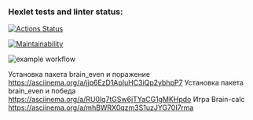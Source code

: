 ### Hexlet tests and linter status:
[![Actions Status](https://github.com/sch0nik/python-project-lvl1/workflows/hexlet-check/badge.svg)](https://github.com/sch0nik/python-project-lvl1/actions)

[![Maintainability](https://api.codeclimate.com/v1/badges/a99a88d28ad37a79dbf6/maintainability)](https://codeclimate.com/github/codeclimate/codeclimate/maintainability)

![example workflow](https://github.com/github/docs/actions/workflows/main.yml/badge.svg)

Установка пакета brain_even и поражение https://asciinema.org/a/jjp6EzD1ApIuHC3iQp2ybhpP7
Установка пакета brain_even и победа https://asciinema.org/a/RU0lq7tGSw6jTYaCG1gMKHpdo
Игра Brain-calc https://asciinema.org/a/mhBWRX0qzm3S1uzJYG70I7rma
